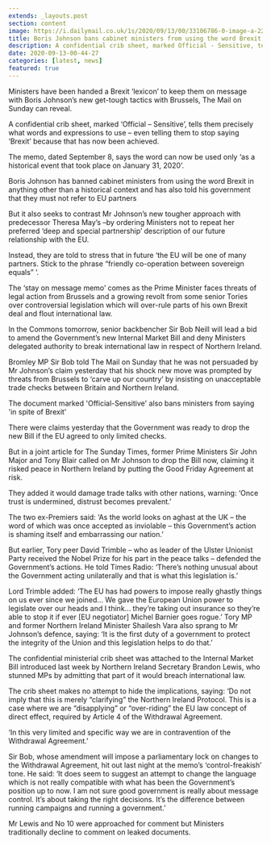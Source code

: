 ```yaml
---
extends: _layouts.post
section: content
image: https://i.dailymail.co.uk/1s/2020/09/13/00/33106786-0-image-a-22_1599954093695.jpg 
title: Boris Johnson bans cabinet ministers from using the word Brexit 
description: A confidential crib sheet, marked Official - Sensitive, tells them precisely what words and expressions to use - even telling them to stop saying Brexit because that has now been achieved. 
date: 2020-09-13-00-44-27 
categories: [latest, news] 
featured: true 
--- 
```

Ministers have been handed a Brexit ‘lexicon’ to keep them on message with Boris Johnson’s new get-tough tactics with Brussels, The Mail on Sunday can reveal.

A confidential crib sheet, marked ‘Official – Sensitive’, tells them precisely what words and expressions to use – even telling them to stop saying ‘Brexit’ because that has now been achieved.

The memo, dated September 8, says the word can now be used only ‘as a historical event that took place on January 31, 2020’.

Boris Johnson has banned cabinet ministers from using the word Brexit in anything other than a historical context and has also told his government that they must not refer to EU partners

But it also seeks to contrast Mr Johnson’s new tougher approach with predecessor Theresa May’s –by ordering Ministers not to repeat her preferred ‘deep and special partnership’ description of our future relationship with the EU.

Instead, they are told to stress that in future ‘the EU will be one of many partners. Stick to the phrase “friendly co-operation between sovereign equals” ’.

The ‘stay on message memo’ comes as the Prime Minister faces threats of legal action from Brussels and a growing revolt from some senior Tories over controversial legislation which will over-rule parts of his own Brexit deal and flout international law.

In the Commons tomorrow, senior backbencher Sir Bob Neill will lead a bid to amend the Government’s new Internal Market Bill and deny Ministers delegated authority to break international law in respect of Northern Ireland.

Bromley MP Sir Bob told The Mail on Sunday that he was not persuaded by Mr Johnson’s claim yesterday that his shock new move was prompted by threats from Brussels to ‘carve up our country’ by insisting on unacceptable trade checks between Britain and Northern Ireland.

The document marked 'Official-Sensitive' also bans ministers from saying 'in spite of Brexit'

There were claims yesterday that the Government was ready to drop the new Bill if the EU agreed to only limited checks.

But in a joint article for The Sunday Times, former Prime Ministers Sir John Major and Tony Blair called on Mr Johnson to drop the Bill now, claiming it risked peace in Northern Ireland by putting the Good Friday Agreement at risk.

They added it would damage trade talks with other nations, warning: ‘Once trust is undermined, distrust becomes prevalent.’

The two ex-Premiers said: ‘As the world looks on aghast at the UK – the word of which was once accepted as inviolable – this Government’s action is shaming itself and embarrassing our nation.’

But earlier, Tory peer David Trimble – who as leader of the Ulster Unionist Party received the Nobel Prize for his part in the peace talks – defended the Government’s actions. He told Times Radio: ‘There’s nothing unusual about the Government acting unilaterally and that is what this legislation is.’

Lord Trimble added: ‘The EU has had powers to impose really ghastly things on us ever since we joined... We gave the European Union power to legislate over our heads and I think... they’re taking out insurance so they’re able to stop it if ever [EU negotiator] Michel Barnier goes rogue.’ Tory MP and former Northern Ireland Minister Shailesh Vara also sprang to Mr Johnson’s defence, saying: ‘It is the first duty of a government to protect the integrity of the Union and this legislation helps to do that.’

The confidential ministerial crib sheet was attached to the Internal Market Bill introduced last week by Northern Ireland Secretary Brandon Lewis, who stunned MPs by admitting that part of it would breach international law.

The crib sheet makes no attempt to hide the implications, saying: ‘Do not imply that this is merely “clarifying” the Northern Ireland Protocol. This is a case where we are “disapplying” or “over-riding” the EU law concept of direct effect, required by Article 4 of the Withdrawal Agreement.

‘In this very limited and specific way we are in contravention of the Withdrawal Agreement.’

Sir Bob, whose amendment will impose a parliamentary lock on changes to the Withdrawal Agreement, hit out last night at the memo’s ‘control-freakish’ tone. He said: ‘It does seem to suggest an attempt to change the language which is not really compatible with what has been the Government’s position up to now. I am not sure good government is really about message control. It’s about taking the right decisions. It’s the difference between running campaigns and running a government.’

Mr Lewis and No 10 were approached for comment but Ministers traditionally decline to comment on leaked documents.

